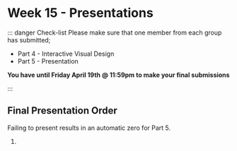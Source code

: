 # Week 15 - Presentations

<Countdown date="2024-12-25" customMessage="No need to rush ahead. This content will be available before this week's theory class, so just focus on what we're learning this week.">

::: danger Check-list
Please make sure that one member from each group has submitted;

- Part 4 - Interactive Visual Design
- Part 5 - Presentation

**You have until Friday April 19th @ 11:59pm to make your final submissions**

:::

## Final Presentation Order

Failing to present results in an automatic zero for Part 5.

1.

</Countdown>
